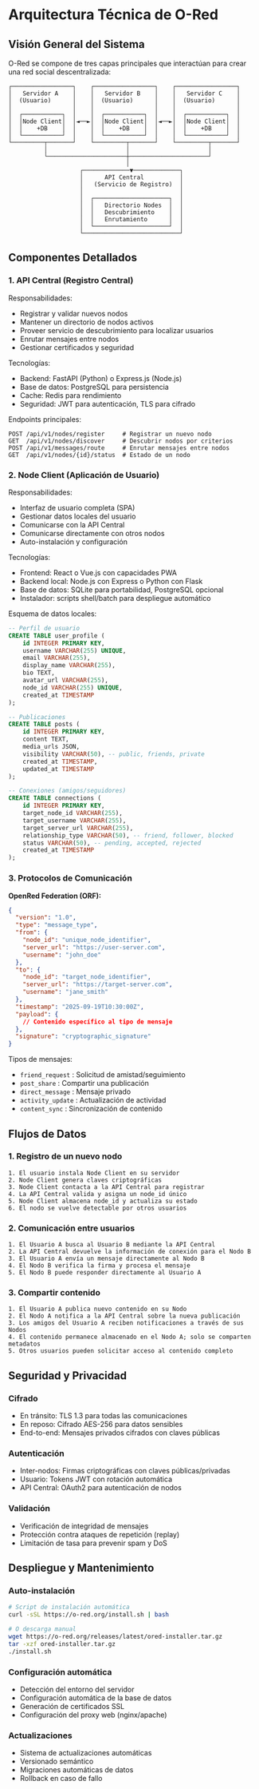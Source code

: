 # Arquitectura Técnica de O-Red

## Visión General del Sistema

O-Red se compone de tres capas principales que interactúan para crear una red social descentralizada:

```
┌─────────────────┐    ┌─────────────────┐    ┌─────────────────┐
│   Servidor A    │    │   Servidor B    │    │   Servidor C    │
│  (Usuario)      │    │  (Usuario)      │    │  (Usuario)      │
│                 │    │                 │    │                 │
│  ┌───────────┐  │    │  ┌───────────┐  │    │  ┌───────────┐  │
│  │Node Client│  │◄──►│  │Node Client│  │◄──►│  │Node Client│  │
│  │    +DB    │  │    │  │    +DB    │  │    │  │    +DB    │  │
│  └───────────┘  │    │  └───────────┘  │    │  └───────────┘  │
└─────────┬───────┘    └─────────┬───────┘    └─────────┬───────┘
          │                      │                      │
          └──────────────────────┼──────────────────────┘
                                 │
                    ┌─────────────▼─────────────┐
                    │      API Central          │
                    │   (Servicio de Registro)  │
                    │                           │
                    │  ┌─────────────────────┐  │
                    │  │   Directorio Nodes  │  │
                    │  │   Descubrimiento    │  │
                    │  │   Enrutamiento      │  │
                    │  └─────────────────────┘  │
                    └───────────────────────────┘
```

## Componentes Detallados

### 1. API Central (Registro Central)

Responsabilidades:
- Registrar y validar nuevos nodos
- Mantener un directorio de nodos activos
- Proveer servicio de descubrimiento para localizar usuarios
- Enrutar mensajes entre nodos
- Gestionar certificados y seguridad

Tecnologías:
- Backend: FastAPI (Python) o Express.js (Node.js)
- Base de datos: PostgreSQL para persistencia
- Cache: Redis para rendimiento
- Seguridad: JWT para autenticación, TLS para cifrado

Endpoints principales:

```
POST /api/v1/nodes/register     # Registrar un nuevo nodo
GET  /api/v1/nodes/discover     # Descubrir nodos por criterios
POST /api/v1/messages/route     # Enrutar mensajes entre nodos
GET  /api/v1/nodes/{id}/status  # Estado de un nodo
```

### 2. Node Client (Aplicación de Usuario)

Responsabilidades:
- Interfaz de usuario completa (SPA)
- Gestionar datos locales del usuario
- Comunicarse con la API Central
- Comunicarse directamente con otros nodos
- Auto-instalación y configuración

Tecnologías:
- Frontend: React o Vue.js con capacidades PWA
- Backend local: Node.js con Express o Python con Flask
- Base de datos: SQLite para portabilidad, PostgreSQL opcional
- Instalador: scripts shell/batch para despliegue automático

Esquema de datos locales:

```sql
-- Perfil de usuario
CREATE TABLE user_profile (
    id INTEGER PRIMARY KEY,
    username VARCHAR(255) UNIQUE,
    email VARCHAR(255),
    display_name VARCHAR(255),
    bio TEXT,
    avatar_url VARCHAR(255),
    node_id VARCHAR(255) UNIQUE,
    created_at TIMESTAMP
);

-- Publicaciones
CREATE TABLE posts (
    id INTEGER PRIMARY KEY,
    content TEXT,
    media_urls JSON,
    visibility VARCHAR(50), -- public, friends, private
    created_at TIMESTAMP,
    updated_at TIMESTAMP
);

-- Conexiones (amigos/seguidores)
CREATE TABLE connections (
    id INTEGER PRIMARY KEY,
    target_node_id VARCHAR(255),
    target_username VARCHAR(255),
    target_server_url VARCHAR(255),
    relationship_type VARCHAR(50), -- friend, follower, blocked
    status VARCHAR(50), -- pending, accepted, rejected
    created_at TIMESTAMP
);
```

### 3. Protocolos de Comunicación

**OpenRed Federation (ORF):**

```json
{
  "version": "1.0",
  "type": "message_type",
  "from": {
    "node_id": "unique_node_identifier",
    "server_url": "https://user-server.com",
    "username": "john_doe"
  },
  "to": {
    "node_id": "target_node_identifier",
    "server_url": "https://target-server.com",
    "username": "jane_smith"
  },
  "timestamp": "2025-09-19T10:30:00Z",
  "payload": {
    // Contenido específico al tipo de mensaje
  },
  "signature": "cryptographic_signature"
}
```

Tipos de mensajes:
- `friend_request` : Solicitud de amistad/seguimiento
- `post_share` : Compartir una publicación
- `direct_message` : Mensaje privado
- `activity_update` : Actualización de actividad
- `content_sync` : Sincronización de contenido

## Flujos de Datos

### 1. Registro de un nuevo nodo

```
1. El usuario instala Node Client en su servidor
2. Node Client genera claves criptográficas
3. Node Client contacta a la API Central para registrar
4. La API Central valida y asigna un node_id único
5. Node Client almacena node_id y actualiza su estado
6. El nodo se vuelve detectable por otros usuarios
```

### 2. Comunicación entre usuarios

```
1. El Usuario A busca al Usuario B mediante la API Central
2. La API Central devuelve la información de conexión para el Nodo B
3. El Usuario A envía un mensaje directamente al Nodo B
4. El Nodo B verifica la firma y procesa el mensaje
5. El Nodo B puede responder directamente al Usuario A
```

### 3. Compartir contenido

```
1. El Usuario A publica nuevo contenido en su Nodo
2. El Nodo A notifica a la API Central sobre la nueva publicación
3. Los amigos del Usuario A reciben notificaciones a través de sus Nodos
4. El contenido permanece almacenado en el Nodo A; solo se comparten metadatos
5. Otros usuarios pueden solicitar acceso al contenido completo
```

## Seguridad y Privacidad

### Cifrado
- En tránsito: TLS 1.3 para todas las comunicaciones
- En reposo: Cifrado AES-256 para datos sensibles
- End-to-end: Mensajes privados cifrados con claves públicas

### Autenticación
- Inter-nodos: Firmas criptográficas con claves públicas/privadas
- Usuario: Tokens JWT con rotación automática
- API Central: OAuth2 para autenticación de nodos

### Validación
- Verificación de integridad de mensajes
- Protección contra ataques de repetición (replay)
- Limitación de tasa para prevenir spam y DoS

## Despliegue y Mantenimiento

### Auto-instalación

```bash
# Script de instalación automática
curl -sSL https://o-red.org/install.sh | bash

# O descarga manual
wget https://o-red.org/releases/latest/ored-installer.tar.gz
tar -xzf ored-installer.tar.gz
./install.sh
```

### Configuración automática
- Detección del entorno del servidor
- Configuración automática de la base de datos
- Generación de certificados SSL
- Configuración del proxy web (nginx/apache)

### Actualizaciones
- Sistema de actualizaciones automáticas
- Versionado semántico
- Migraciones automáticas de datos
- Rollback en caso de fallo
